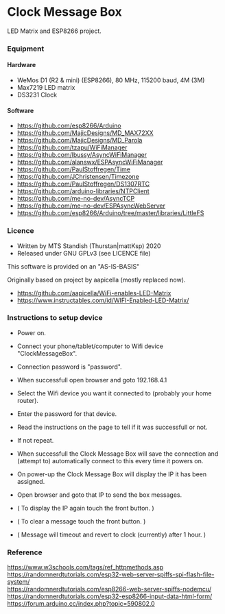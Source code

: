 # Clock Message Box
LED Matrix and ESP8266 project.

### Equipment
#### Hardware
- WeMos D1 (R2 & mini) (ESP8266), 80 MHz, 115200 baud, 4M (3M)
- Max7219 LED matrix
- DS3231 Clock

#### Software
- https://github.com/esp8266/Arduino
- https://github.com/MajicDesigns/MD_MAX72XX
- https://github.com/MajicDesigns/MD_Parola
- https://github.com/tzapu/WiFiManager
- https://github.com/lbussy/AsyncWiFiManager
- https://github.com/alanswx/ESPAsyncWiFiManager
- https://github.com/PaulStoffregen/Time
- https://github.com/JChristensen/Timezone
- https://github.com/PaulStoffregen/DS1307RTC
- https://github.com/arduino-libraries/NTPClient
- https://github.com/me-no-dev/AsyncTCP
- https://github.com/me-no-dev/ESPAsyncWebServer
- https://github.com/esp8266/Arduino/tree/master/libraries/LittleFS

### Licence
- Written by MTS Standish (Thurstan|mattKsp) 2020
- Released under GNU GPLv3 (see LICENCE file)

This software is provided on an "AS-IS-BASIS"

Originally based on project by aapicella (mostly replaced now).
- https://github.com/aapicella/WiFi-enables-LED-Matrix
- https://www.instructables.com/id/WIFI-Enabled-LED-Matrix/

### Instructions to setup device 
- Power on.  
- Connect your phone/tablet/computer to Wifi device "ClockMessageBox".  
- Connection password is "password".  
- When successfull open browser and goto 192.168.4.1   
- Select the Wifi device you want it connected to (probably your home router).  
- Enter the password for that device.  
- Read the instructions on the page to tell if it was successfull or not.   
- If not repeat.   
- When successfull the Clock Message Box will save the connection and (attempt to) automatically connect to this every time it powers on.   
- On power-up the Clock Message Box will display the IP it has been assigned.   
- Open browser and goto that IP to send the box messages.  

- ( To display the IP again touch the front button. )  
- ( To clear a message touch the front button. )  
- ( Message will timeout and revert to clock (currently) after 1 hour. )   

### Reference
https://www.w3schools.com/tags/ref_httpmethods.asp <br>
https://randomnerdtutorials.com/esp32-web-server-spiffs-spi-flash-file-system/ <br> 
https://randomnerdtutorials.com/esp8266-web-server-spiffs-nodemcu/ <br> 
https://randomnerdtutorials.com/esp32-esp8266-input-data-html-form/ <br> 
https://forum.arduino.cc/index.php?topic=590802.0 <br> 



